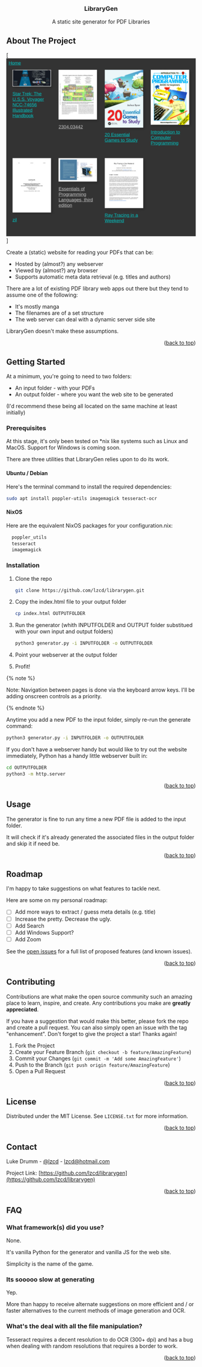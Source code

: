 <a name="readme-top"></a>

<br />
<div align="center">
  <h3 align="center">LibraryGen</h3>

  <p align="center">
    A static site generator for PDF Libraries
  </p>
</div>


<!-- ABOUT THE PROJECT -->
## About The Project

[![Screen Shot][product-screenshot]]

Create a (static) website for reading your PDFs that can be:
* Hosted by (almost?) any webserver
* Viewed by (almost?) any browser
* Supports automatic meta data retrieval (e.g. titles and authors)

There are a lot of existing PDF library web apps out there but they tend to assume one of the following:
* It's mostly manga
* The filenames are of a set structure
* The web server can deal with a dynamic server side site

LibraryGen doesn't make these assumptions.

<p align="right">(<a href="#readme-top">back to top</a>)</p>


<!-- GETTING STARTED -->
## Getting Started

At a minimum, you're going to need to two folders:
* An input folder - with your PDFs
* An output folder - where you want the web site to be generated

(I'd recommend these being all located on the same machine at least initially)


### Prerequisites

At this stage, it's only been tested on *nix like systems such as Linux and MacOS. Support for Windows is coming soon.


There are three utilities that LibraryGen relies upon to do its work.

#### Ubuntu / Debian

Here's the terminal command to install the required dependencies:

  ```sh
  sudo apt install poppler-utils imagemagick tesseract-ocr
  ```

#### NixOS

Here are the equivalent NixOS packages for your configuration.nix:

```nix
  poppler_utils
  tesseract
  imagemagick
```

### Installation


1. Clone the repo
   ```sh
   git clone https://github.com/lzcd/librarygen.git
   ```

2. Copy the index.html file to your output folder
    ```sh
    cp index.html OUTPUTFOLDER
    ```
3. Run the generator (whith INPUTFOLDER and OUTPUT folder substitued with your own input and output folders)
   ```sh
   python3 generator.py -i INPUTFOLDER -o OUTPUTFOLDER
   ```

4. Point your webserver at the output folder

5. Profit!

{% note %}

Note: Navigation between pages is done via the keyboard arrow keys. I'll be adding onscreen controls as a priority.

{% endnote %}

Anytime you add a new PDF to the input folder, simply re-run the generate command:

   ```sh
   python3 generator.py -i INPUTFOLDER -o OUTPUTFOLDER
   ```


If you don't have a webserver handy but would like to try out the website immediately, Python has a handy little webserver built in:

   ```sh
   cd OUTPUTFOLDER
   python3 -m http.server
   ```

<p align="right">(<a href="#readme-top">back to top</a>)</p>


<!-- USAGE EXAMPLES -->
## Usage

The generator is fine to run any time a new PDF file is added to the input folder.

It will check if it's already generated the associated files in the output folder and skip it if need be.

<p align="right">(<a href="#readme-top">back to top</a>)</p>



<!-- ROADMAP -->
## Roadmap

I'm happy to take suggestions on what features to tackle next.

Here are some on my personal roadmap:
- [ ] Add more ways to extract / guess meta details (e.g. title)
- [ ] Increase the pretty. Decrease the ugly.
- [ ] Add Search
- [ ] Add Windows Support? 
- [ ] Add Zoom

See the [open issues](https://github.com/lzcd/librarygen/issues) for a full list of proposed features (and known issues).

<p align="right">(<a href="#readme-top">back to top</a>)</p>


<!-- CONTRIBUTING -->
## Contributing

Contributions are what make the open source community such an amazing place to learn, inspire, and create. Any contributions you make are **greatly appreciated**.

If you have a suggestion that would make this better, please fork the repo and create a pull request. You can also simply open an issue with the tag "enhancement".
Don't forget to give the project a star! Thanks again!

1. Fork the Project
2. Create your Feature Branch (`git checkout -b feature/AmazingFeature`)
3. Commit your Changes (`git commit -m 'Add some AmazingFeature'`)
4. Push to the Branch (`git push origin feature/AmazingFeature`)
5. Open a Pull Request

<p align="right">(<a href="#readme-top">back to top</a>)</p>


<!-- LICENSE -->
## License

Distributed under the MIT License. See `LICENSE.txt` for more information.

<p align="right">(<a href="#readme-top">back to top</a>)</p>



<!-- CONTACT -->
## Contact

Luke Drumm - [@lzcd](https://twitter.com/lzcd) - lzcd@hotmail.com

Project Link: [https://github.com/lzcd/librarygen](https://github.com/lzcd/librarygen)

<p align="right">(<a href="#readme-top">back to top</a>)</p>



<!-- FAQ -->
## FAQ

### What framework(s) did you use?

None.

It's vanilla Python for the generator and vanilla JS for the web site.

Simplicity is the name of the game.

### Its sooooo slow at generating

Yep.

More than happy to receive alternate suggestions on more efficient and / or faster alternatives to the current methods of image generation and OCR.

### What's the deal with all the file manipulation?

Tesseract requires a decent resolution to do OCR (300+ dpi) and has a bug when dealing with random resolutions that requires a border to work.



<p align="right">(<a href="#readme-top">back to top</a>)</p>



<!-- MARKDOWN LINKS & IMAGES -->
<!-- https://www.markdownguide.org/basic-syntax/#reference-style-links -->

[product-screenshot]: images/screenshot.jpg
